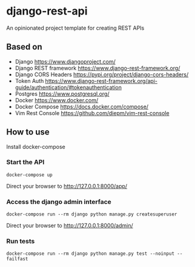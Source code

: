 # django-rest-api

An opinionated project template for creating REST APIs

## Based on

 - Django https://www.djangoproject.com/
 - Django REST framework https://www.django-rest-framework.org/
 - Django CORS Headers https://pypi.org/project/django-cors-headers/
 - Token Auth https://www.django-rest-framework.org/api-guide/authentication/#tokenauthentication
 - Postgres https://www.postgresql.org/
 - Docker https://www.docker.com/
 - Docker Compose https://docs.docker.com/compose/
 - Vim Rest Console https://github.com/diepm/vim-rest-console

## How to use

Install docker-compose

### Start the API

```shell
docker-compose up
```

Direct your browser to http://127.0.0.1:8000/app/

### Access the django admin interface

```shell
docker-compose run --rm django python manage.py createsuperuser
```

Direct your browser to http://127.0.0.1:8000/admin/

### Run tests

```shell
docker-compose run --rm django python manage.py test --noinput --failfast
```
